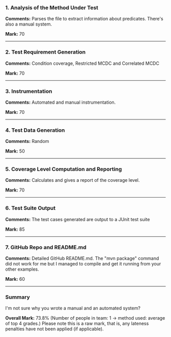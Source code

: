 ### 1. Analysis of the Method Under Test

__Comments:__ Parses the file to extract information about predicates. There's
also a manual system.

__Mark:__ 70

---

### 2. Test Requirement Generation

__Comments:__ Condition coverage, Restricted MCDC and Correlated MCDC

__Mark:__ 70

---

### 3. Instrumentation

__Comments:__ Automated and manual instrumentation.

__Mark:__ 70

---

### 4. Test Data Generation

__Comments:__ Random

__Mark:__ 50

---

### 5. Coverage Level Computation and Reporting

__Comments:__ Calculates and gives a report of the coverage level.

__Mark:__ 70

---

### 6. Test Suite Output

__Comments:__ The test cases generated are output to a JUnit test suite

__Mark:__ 85

---

### 7. GitHub Repo and README.md

__Comments:__ Detailed GitHub README.md. The "mvn package" command did not work
for me but I managed to compile and get it running from your other examples. 

__Mark:__ 60

---

### Summary

I'm not sure why you wrote a manual and an automated system?

__Overall Mark:__ 73.8% (Number of people in team: 1 -> method used: average of top 4 grades.) Please note this is a raw mark, that is, any lateness penalties have not been applied (if applicable).